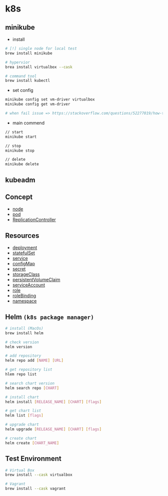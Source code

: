 # k8s

## minikube

* install
```zsh
# [!] single node for local test 
brew install minikube

# hypervior
brea install virtualbox --cask

# command tool
brew install kubectl
```

* set config
```sh
minikube config set vm-driver virtualbox
minikube config get vm-driver

# when fail issue => https://stackoverflow.com/questions/52277019/how-to-fix-vm-issue-with-minikube-start
```

* main commend
```sh
// start
minikube start

// stop
minikube stop

// delete
minikube delete
```

## kubeadm

## Concept
* [node](node)
* [pod](pod)
* [ReplicationController](ReplicationController)

## Resources
* [deployment]()
* [statefulSet]()
* [service]()
* [configMap]()
* [secret]()
* [storageClass]()
* [persistentVolumeClaim]()
* [serviceAccount]()
* [role]()
* [roleBinding]()
* [namespace]()

## Helm `(k8s package manager)`
```sh
# install (MacOs)
brew install helm

# check version
helm version

# add repository
helm repo add [NAME] [URL]

# get repository list
hlem repo list

# search chart version
helm search repo [CHART]

# install chart
helm install [RELEASE_NAME] [CHART] [flags]

# get chart list
helm list [flags]

# upgrade chart
helm upgrade [RELEASE_NAME] [CHART] [flags]

# create chart
helm create [CHART_NAME]
```

## Test Environment
```sh
# Virtual Box
brew install --cask virtualbox

# Vagrant
brew install --cask vagrant
```

